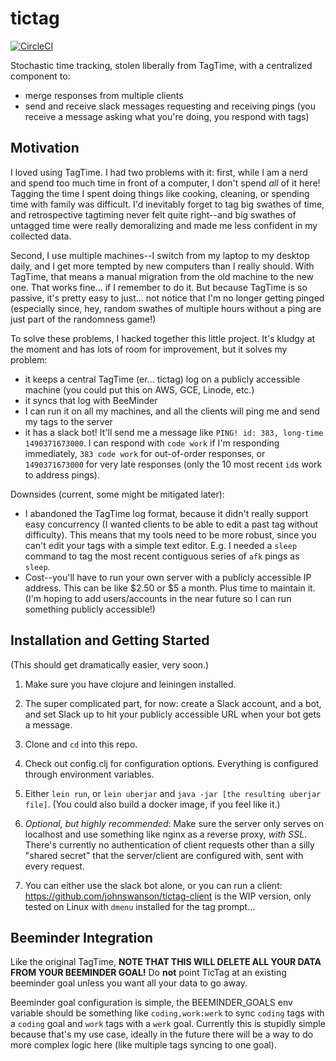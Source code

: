 # tictag

[![CircleCI](https://circleci.com/gh/johnswanson/tictag.svg?style=svg)](https://circleci.com/gh/johnswanson/tictag)

Stochastic time tracking, stolen liberally from TagTime, with a centralized component to:

- merge responses from multiple clients
- send and receive slack messages requesting and receiving pings (you receive a message asking what you're doing, you respond with tags)

## Motivation

I loved using TagTime. I had two problems with it: first, while I am a nerd and spend too much time in front of a computer, I don't spend
*all* of it here! Tagging the time I spent doing things like cooking, cleaning, or spending time with family was difficult. I'd
inevitably forget to tag big swathes of time, and retrospective tagtiming never felt quite right--and big swathes of untagged time were
really demoralizing and made me less confident in my collected data.

Second, I use multiple machines--I switch from my laptop to my desktop daily, and I get more tempted by new computers than I really should.
With TagTime, that means a manual migration from the old machine to the new one. That works fine... if I remember to do it. But because
TagTime is so passive, it's pretty easy to just... not notice that I'm no longer getting pinged (especially since, hey, random
swathes of multiple hours without a ping are just part of the randomness game!)

To solve these problems, I hacked together this little project. It's kludgy at the moment and has lots of room for improvement, but it solves
my problem:

- it keeps a central TagTime (er... tictag) log on a publicly accessible machine (you could put this on AWS, GCE, Linode, etc.)
- it syncs that log with BeeMinder
- I can run it on all my machines, and all the clients will ping me and send my tags to the server
- it has a slack bot! It'll send me a message like `PING! id: 383, long-time 1490371673000`. I can respond with `code work` if I'm
responding immediately, `383 code work` for out-of-order responses, or `1490371673000` for very late responses (only the 10 most
recent `id`s work to address pings).

Downsides (current, some might be mitigated later):

- I abandoned the TagTime log format, because it didn't really support easy concurrency (I wanted clients to be able to edit a past tag without
difficulty). This means that my tools need to be more robust, since you can't edit your tags with a simple text editor. E.g. I needed a
`sleep` command to tag the most recent contiguous series of `afk` pings as `sleep`.
- Cost--you'll have to run your own server with a publicly accessible IP address. This can be like $2.50 or $5 a month. Plus time to
maintain it. (I'm hoping to add users/accounts in the near future so I can run something publicly accessible!)

## Installation and Getting Started

(This should get dramatically easier, very soon.)

1. Make sure you have clojure and leiningen installed.

2. The super complicated part, for now: create a Slack account, and a bot, and set Slack up to hit your publicly accessible URL when your bot
gets a message.

2. Clone and `cd` into this repo.

3. Check out config.clj for configuration options. Everything is configured through environment variables.

4. Either `lein run`, or `lein uberjar` and `java -jar [the resulting uberjar file]`. (You could also build a docker image, if you feel like it.)

5. *Optional, but highly recommended*: Make sure the server only serves on localhost and use something like nginx as a reverse proxy, *with SSL*.
There's currently no authentication of client requests other than a silly "shared secret" that the server/client are configured with, sent with
every request.

6. You can either use the slack bot alone, or you can run a client: https://github.com/johnswanson/tictag-client is the WIP version,
only tested on Linux with `dmenu` installed for the tag prompt...

## Beeminder Integration

Like the original TagTime, **NOTE THAT THIS WILL DELETE ALL YOUR DATA FROM YOUR BEEMINDER GOAL!** Do **not** point TicTag
at an existing beeminder goal unless you want all your data to go away.

Beeminder goal configuration is simple, the BEEMINDER_GOALS env variable should be something like `coding,work:werk` to sync
`coding` tags with a `coding` goal and `work` tags with a `werk` goal. Currently this is stupidly simple because that's my use
case, ideally in the future there will be a way to do more complex logic here (like multiple tags syncing to one goal).
